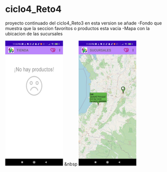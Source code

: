 # ciclo4_Reto4
proyecto continuado del ciclo4_Reto3 en esta version se añade
-Fondo que muestra que la seccion favoritos o productos esta vacia
-Mapa con la ubicacion de las sucursales

<img height = "400"  src="/img/1.jpeg" alt="Splash"/>  &nbsp <img height = "400" src="/img/2.jpeg" alt="Imagen de inicio de la tienda con su logo"/>
